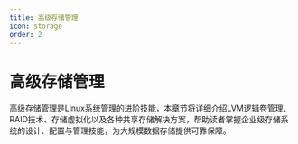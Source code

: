 ```yaml
---
title: 高级存储管理
icon: storage
order: 2
---
```


# 高级存储管理

高级存储管理是Linux系统管理的进阶技能，本章节将详细介绍LVM逻辑卷管理、RAID技术、存储虚拟化以及各种共享存储解决方案，帮助读者掌握企业级存储系统的设计、配置与管理技能，为大规模数据存储提供可靠保障。
